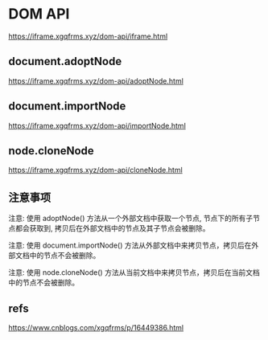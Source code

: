 # DOM API


https://iframe.xgqfrms.xyz/dom-api/iframe.html


## document.adoptNode


https://iframe.xgqfrms.xyz/dom-api/adoptNode.html

## document.importNode

https://iframe.xgqfrms.xyz/dom-api/importNode.html


## node.cloneNode

https://iframe.xgqfrms.xyz/dom-api/cloneNode.html


## 注意事项

注意: 使用 adoptNode() 方法从一个外部文档中获取一个节点, 节点下的所有子节点都会获取到, 拷贝后在外部文档中的节点及其子节点会被删除。

注意: 使用 document.importNode() 方法从外部文档中来拷贝节点，拷贝后在外部文档中的节点不会被删除。

注意: 使用 node.cloneNode() 方法从当前文档中来拷贝节点，拷贝后在当前文档中的节点不会被删除。

      

## refs

https://www.cnblogs.com/xgqfrms/p/16449386.html
